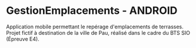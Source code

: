 GestionEmplacements - ANDROID
=======================

Application mobile permettant le repérage d'emplacements de terrasses.
Projet fictif à destination de la ville de Pau, réalisé dans le cadre du BTS SIO (Épreuve E4).
